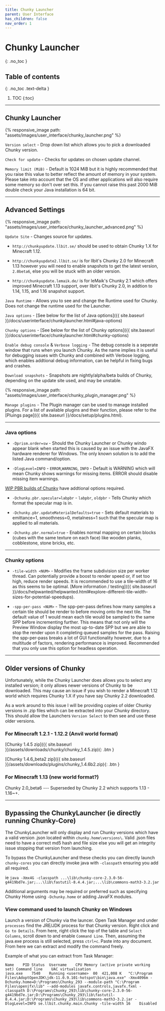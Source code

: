 ```yaml
---
title: Chunky Launcher
parent: User Interface
has_children: false
nav_order: 1
---
```


# Chunky Launcher
{: .no_toc }

## Table of contents
{: .no_toc .text-delta }

1. TOC
{:toc}

---

## Chunky Launcher

{% responsive_image path: "assets/images/user_interface/chunky_launcher.png" %}

`Version select` - Drop down list which allows you to pick a downloaded Chunky version.

`Check for update` - Checks for updates on chosen update channel.

`Memory limit (MiB)` - Default is 1024 MiB but it is highly recommended that you raise this value to better reflect the amount of memory in your system. Please take into account that the OS and other applications will also require some memory so don't over set this. If you cannot raise this past 2000 MiB double check your Java installation is 64 bit.

---

## Advanced Settings

{% responsive_image path: "assets/images/user_interface/chunky_launcher_advanced.png" %}

`Update Site` - Changes source for updates.

- `http://chunkyupdate.llbit.se/` should be used to obtain Chunky 1.X for Minecraft 1.12.

- `http://chunkyupdate2.llbit.se/` is for llbit's Chunky 2.0 for Minecraft 1.13 however you will need to enable snapshots to get the latest version, `2.0beta6`, else you will be stuck with an older version.

- `http://chunkyupdate.lemaik.de/` is for leMaik's Chunky 2.1 which offers improved Minecraft 1.13 support, over llbit's Chunky 2.0, in addtion to 1.14, 1.15, and 1.16 snapshot support.

`Java Runtime` - Allows you to see and change the Runtime used for Chunky. Does not change the runtime used for the Launcher.

`Java options` - [See below for the list of Java options]({{ site.baseurl }}/docs/userinterface/chunkylauncher.html#java-options)

`Chunky options` - [See below for the list of Chunky options]({{ site.baseurl }}/docs/userinterface/chunkylauncher.html#chunky-options)

`Enable debug console` & `Verbose logging` - The debug console is a seperate window that runs when you launch Chunky. As the name implies it is useful for debugging issues with Chunky and combined with Verbose logging, which enables addtional debug information, can be helpful in fixing bugs and crashes.

`Download snapshots` - Snapshots are nightly/alpha/beta builds of Chunky, depending on the update site used, and may be unstable.

{% responsive_image path: "assets/images/user_interface/chunky_plugin_manager.png" %}

`Manage plugins` - The Plugin manager can be used to manage installed plugins. For a list of available plugins and their function, please refer to the [Pluings page]({{ site.baseurl }}/docs/setup/plugins.html).

---

### Java options

- `-Dprism.order=sw` - Should the Chunky Launcher or Chunky windo appear blank when started this is caused by an issue with the JavaFX hardware renderer for Windows. The only known solution is to add the listed Java command/option. 

- `-DlogLevel=INFO` - `ERROR`,`WARNING`, `INFO` - Default is WARNING which will mean Chunky shows warnings for missing items. ERROR should disable missing item warnings.

[WIP PBR builds of Chunky](https://github.com/leMaik/chunky/tree/pbr) have addtional options required.

- `-Dchunky.pbr.specular=labpbr` - `labpbr`, `oldpbr` - Tells Chunky which format the specular map is in.

- `-Dchunky.pbr.updateMaterialDefaults=true` - Sets default materials to emittance=1, smoothness=0, metalness=1 such that the specular map is applied to all materials.

- `-Dchunky.pbr.normal=true` - Enables normal mapping on certain blocks (cubes with the same texture on each face) like wooden planks, cobblestone, stone bricks, etc.

---

### Chunky options

- `-tile-width <NUM>` - Modifies the frame subdivision size per worker thread. Can potentially provide a boost to render speed or, if set too high, reduce render speeds. It is recommended to use a tile-width of 16 as this seems to be optimal. [More information / testing]({{ site.baseurl }}/docs/helpwanted/helpwanted.html#explore-different-tile-width-sizes-for-potential-speedups).

- `-spp-per-pass <NUM>` - The spp-per-pass defines how many samples a certain tile should be render to before moving onto the next tile. The default value of 1 would mean each tile would be sampled to the same SPP before incrementing further. This means that not only will the Preview Window display the most up-to-date SPP but we are able to stop the render upon it completing queued samples for the pass. Raising the spp-per-pass breaks a lot of GUI functionality however, due to a multitude of factors, rendering performance is improved. Recommended that you only use this option for headless operation.

---

## Older versions of Chunky

Unfortunately, while the Chunky Launcher does allows you to select any installed version; it only allows newer versions of Chunky to be downloaded. This may cause an issue if you wish to render a Minecraft 1.12 world which requires Chunky 1.X if you have say Chunky 2.2 downloaded.

As a work around to this issue I will be providing copies of older Chunky versions in .zip files which can be extracted into your Chunky directory. This should allow the Launchers `Version Select` to then see and use these older versions.

### For Minecraft 1.2.1 - 1.12.2 (Anvil world format)

[Chunky 1.4.5 zip]({{ site.baseurl }}/assets/downloads/chunky/chunky_1.4.5.zip){: .btn }

[Chunky 1.4.6_beta2 zip]({{ site.baseurl }}/assets/downloads/plugins/chunky_1.4.6b2.zip){: .btn }

### For Minecraft 1.13 (new world format?)

Chunky 2.0_beta6 --- Superseded by Chunky 2.2 which supports 1.13 - 1.16~+.

---

## Bypassing the ChunkyLauncher (ie directly running Chunky-Core)

The ChunkyLauncher will only display and run Chunky versions which have a valid version .json located within `chunky.home\versions\`. Valid .json files need to have a correct md5 hash and file size else you will get an integrity issue stopping that version from launching.

To bypass the ChunkyLauncher and these checks you can directly launch `chunky-cores` you can directly invoke java with `-classpath` ensuring you add all required.

ie `java -Xmx4G -classpath ...\lib\chunky-core-2.3.0-56-g4419bd7e.jar;...\lib\fastutil-8.4.4.jar;...\lib\commons-math3-3.2.jar`

Additional arguments may be required or preferred such as specifying Chunky Home using `-Dchunky.home` or adding JavaFX modules.

### View command used to launch Chunky on Windows

Launch a version of Chunky via the launcer. Open Task Manager and under `processes` find the JRE/JDK process for that Chunky version. Right click and `Go to Details`. From here, right click the top of the table and `Select Columns`, scroll down to and enable `Command Line`. Then, assuming the java.exe process is still selected, press `ctrl+c`. Paste into any document.  From here we can extract and modify the command freely.

Example of what you can extract from Task Manager:

```
Name	PID	Status	Username	CPU	Memory (active private working set)	Command line	UAC virtualisation
java.exe	7540	Running	<username>	00 	421,008 K	"C:\Program Files\AdoptOpenJDK\jdk-11.0.9.101-hotspot\bin\java.exe" -Xmx4096m -Dchunky.home=D:\Programs\Chunky_293 --module-path "C:\Program Files\openjfx\lib" --add-modules javafx.controls,javafx.fxml -classpath D:\Programs\Chunky_293\lib\chunky-core-2.3.0-56-g4419bd7e.jar;D:\Programs\Chunky_293\lib\fastutil-8.4.4.jar;D:\Programs\Chunky_293\lib\commons-math3-3.2.jar -DlogLevel=INFO se.llbit.chunky.main.Chunky -tile-width 16	Disabled
```
